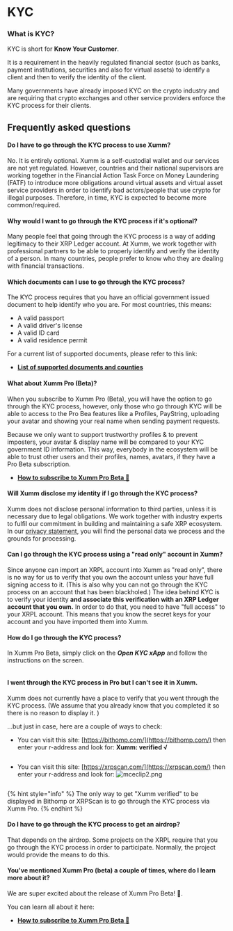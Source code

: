 # KYC

### **What is KYC?**

KYC is short for **Know Your Customer**.

It is a requirement in the heavily regulated financial sector (such as banks, payment institutions, securities and also for virtual assets) to identify a client and then to verify the identity of the client.

Many governments have already imposed KYC on the crypto industry and are requiring that crypto exchanges and other service providers enforce the KYC process for their clients.&#x20;

## Frequently asked questions

#### **Do I have to go through the KYC process to use Xumm?**

No. It is entirely optional. Xumm is a self-custodial wallet and our services are not yet regulated. However, countries and their national supervisors are working together in the Financial Action Task Force on Money Laundering (FATF) to introduce more obligations around virtual assets and virtual asset service providers in order to identify bad actors/people that use crypto for illegal purposes. Therefore, in time, KYC is expected to become more common/required. &#x20;

#### **Why would I want to go through the KYC process if it's optional?**&#x20;

Many people feel that going through the KYC process is a way of adding legitimacy to their XRP Ledger account. At Xumm, we work together with professional partners to be able to properly identify and verify the identity of a person. In many countries, people prefer to know who they are dealing with financial transactions.

#### **Which documents can I use to go through the KYC process?**

The KYC process requires that you have an official government issued document to help identify who you are. For most countries, this means:

* A valid passport
* A valid driver's license
* A valid ID card
* A valid residence permit

For a current list of supported documents, please refer to this link:

* [**List of supported documents and counties**](https://www.veriff.com/supported-countries)&#x20;

#### **What about Xumm Pro (Beta)?**&#x20;

When you subscribe to Xumm Pro (Beta), you will have the option to go through the KYC process, however, only those who go through KYC will be able to access to the Pro Bea features like a Profiles, PayString, uploading your avatar and showing your real name when sending payment requests.&#x20;

Because we only want to support trustworthy profiles & to prevent imposters, your avatar & display name will be compared to your KYC government ID information. This way, everybody in the ecosystem will be able to trust other users and their profiles, names, avatars, if they have a Pro Beta subscription.

* [**How to subscribe to Xumm Pro Beta 🎉**](../xaman-pro-beta/how-to-subscribe-to-pro.md)

#### **Will Xumm disclose my identity if I go through the KYC process?**

Xumm does not disclose personal information to third parties, unless it is necessary due to legal obligations. We work together with industry experts to fulfil our commitment in building and maintaining a safe XRP ecosystem. In our [privacy statement](../about-xaman-and-xrpl-labs/where-can-i-find-your-privacy-statement.md), you will find the personal data we process and the grounds for processing. &#x20;

#### **Can I go through the KYC process using a "read only" account in Xumm?**

Since anyone can import an XRPL account into Xumm as "read only", there is no way for us to verify that you own the account unless your have full signing access to it. (This is also why you can not go through the KYC process on an account that has been blackholed.) The idea behind KYC is to verify your identity **and associate this verification with an XRP Ledger account that you own.** In order to do that, you need to have "full access" to your XRPL account. This means that you know the secret keys for your account and you have imported them into Xumm.  &#x20;

#### **How do I go through the KYC process?**

In Xumm Pro Beta, simply click on the _**Open KYC xApp**_ and follow the instructions on the screen.

<figure><img src="../.gitbook/assets/Open KYC xApp.png" alt=""><figcaption></figcaption></figure>

#### **I went through the KYC process in Pro but I can't see it in Xumm.**

Xumm does not currently have a place to verify that you went through the KYC process. (We assume that you already know that you completed it so there is no reason to display it. )

...but just in case, here are a couple of ways to check:

* You can visit this site: [https://bithomp.com/](https://bithomp.com/) then enter your r-address and look for:  **Xumm: verified √**&#x20;

<figure><img src="../.gitbook/assets/Bithomp - Verified.png" alt=""><figcaption></figcaption></figure>

* You can visit this site: [https://xrpscan.com/](https://xrpscan.com/) then enter your r-address and look for:                          ![mceclip2.png](https://drtc9zr.dlvr.cloud/hc/article\_attachments/4475788481810/mceclip2.png)

<figure><img src="../.gitbook/assets/XRPscan - Verified.png" alt=""><figcaption></figcaption></figure>

{% hint style="info" %}
The only way to get "Xumm verified" to be displayed in Bithomp or XRPScan is to go through the KYC process via Xumm Pro.
{% endhint %}

#### &#x20;**Do I have to go through the KYC process to get an airdrop?**

That depends on the airdrop. Some projects on the XRPL require that you go through the KYC process in order to participate. Normally, the project would provide the means to do this.&#x20;

#### **You've mentioned Xumm Pro (beta) a couple of times, where do I learn more about it?**

We are super excited about the release of Xumm Pro Beta! 🎉.&#x20;

You can learn all about it here:

* &#x20;[**How to subscribe to Xumm Pro Beta 🎉**](../xaman-pro-beta/how-to-subscribe-to-pro.md)
